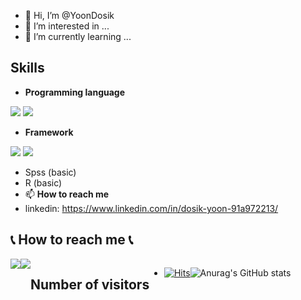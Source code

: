 - 👋 Hi, I’m @YoonDosik
- 👀 I’m interested in ...
- 🌱 I’m currently learning ...
  
## **Skills**
- **Programming language**
<img src="https://img.shields.io/badge/Python-3776AB?style=for-the-badge&logo=Python&logoColor=white">
<img src="https://img.shields.io/badge/R-276DC3?style=for-the-badge&logo=R&logoColor=white">

- **Framework**
<img src="https://img.shields.io/badge/PyTorch-EE4C2C?style=for-the-badge&logo=PyTorch&logoColor=white">
<img src="https://img.shields.io/badge/Tensorflow-FF6F00?style=for-the-badge&logo=Tensorflow&logoColor=white">

- Spss (basic)
- R (basic)
- 📫 **How to reach me**
- linkedin: https://www.linkedin.com/in/dosik-yoon-91a972213/
## 📞 **How to reach me** 📞
<div style="display:flex; flex-direction:row;">
    <a href="mailto:202221075@inu.ac.kr">
        <img src="https://img.shields.io/badge/
        Gmail-EA4335?style=for-the-badge&logo=Gmail&logoColor=white">
    </a>
    <a href="https://www.linkedin.com/in/dosik-yoon-91a972213/">
        <img src="https://img.shields.io/badge/
        Linkedin-0098FF?style=for-the-badge&logo=Linkdein&logoColor=white">
    </a>
      
## **Number of visitors**
- [![Hits](https://hits.seeyoufarm.com/api/count/incr/badge.svg?url=https%3A%2F%2Fgithub.com%2FYoonDosik&count_bg=%2379C83D&title_bg=%23555555&icon=&icon_color=%23E7E7E7&title=hits&edge_flat=false)](https://hits.seeyoufarm.com)

![Anurag's GitHub stats](https://github-readme-stats.vercel.app/api?username=YoonDosik&show_icons=true&theme=transparent)
<!---
YoonDosik/YoonDosik is a ✨ special ✨ repository because its `README.md` (this file) appears on your GitHub profile.
You can click the Preview link to take a look at your changes.
--->

